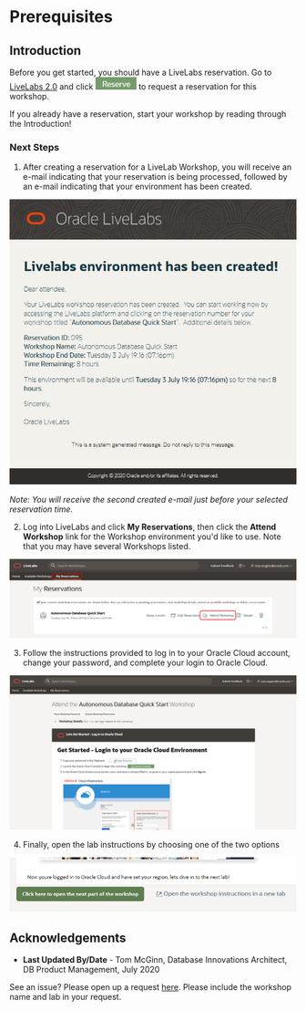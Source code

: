 # Prerequisites

## Introduction

Before you get started, you should have a LiveLabs reservation. Go to [LiveLabs 2.0](https://apexapps-stage.oracle.com/pls/apex/dbpm/r/livelabs-v2-0) and click  ![](images/reserve.png) to request a reservation for this workshop.

If you already have a reservation, start your workshop by reading through the Introduction!

### Next Steps

1. After creating a reservation for a LiveLab Workshop, you will receive an e-mail indicating that your reservation is being processed, followed by an e-mail indicating that your environment has been created.

  ![](images/livelab-env-created-email.png " ")

  *Note: You will receive the second created e-mail just before your selected reservation time.*

2. Log into LiveLabs and click **My Reservations**, then click the **Attend Workshop** link for the Workshop environment you'd like to use. Note that you may have several Workshops listed.

  ![](images/my-reservations.png " ")

3. Follow the instructions provided to log in to your Oracle Cloud account, change your password, and complete your login to Oracle Cloud.

  ![](images/attend-workshop-1.png " ")

4. Finally, open the lab instructions by choosing one of the two options

  ![](images/open-workshop.png " ")

## Acknowledgements

- **Last Updated By/Date** - Tom McGinn, Database Innovations Architect, DB Product Management, July 2020

See an issue?  Please open up a request [here](https://github.com/oracle/learning-library/issues).   Please include the workshop name and lab in your request.
